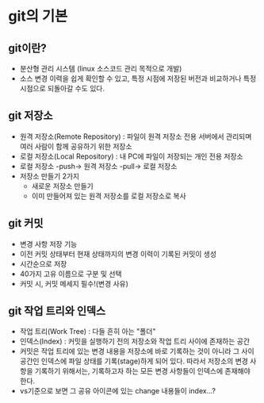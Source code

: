 # git의 기본

## git이란?
- 분산형 관리 시스템 (linux 소스코드 관리 목적으로 개발)
- 소스 변경 이력을 쉽게 확인할 수 있고, 특정 시점에 저장된 버전과 비교하거나 특정 시점으로 되돌아갈 수도 있다.

## git 저장소
- 원격 저장소(Remote Repository) : 파일이 원격 저장소 전용 서버에서 관리되며 여러 사람이 함께 공유하기 위한 저장소
- 로컬 저장소(Local Repository) : 내 PC에 파일이 저장되는 개인 전용 저장소
- 로컬 저장소 -push-> 원격 저장소 -pull-> 로컬 저장소
- 저장소 만들기 2가지
    - 새로운 저장소 만들기
    - 이미 만들어져 있는 원격 저장소를 로컬 저장소로 복사

## git 커밋
- 변경 사항 저장 기능
- 이전 커밋 상태부터 현재 상태까지의 변경 이력이 기록된 커밋이 생성
- 시간순으로 저장
- 40가지 고유 이름으로 구분 및 선택
- 커밋 시, 커밋 메세지 필수!(변경 사유)

## git 작업 트리와 인덱스
- 작업 트리(Work Tree) : 다들 흔히 아는 "폴더"
- 인덱스(Index) : 커밋을 실행하기 전의 저장소와 작업 트리 사이에 존재하는 공간
- 커밋은 작업 트리에 있는 변경 내용을 저장소에 바로 기록하는 것이 아니라 그 사이 공간인 인덱스에 파일 상태를 기록(stage)하게 되어 있다. 따라서 저장소의 변경 사항을 기록하기 위해서는, 기록하고자 하는 모든 변경 사항들이 인덱스에 존재해야 한다.
- vs기준으로 보면 그  공유 아이콘에 있는 change 내용들이 index...?
